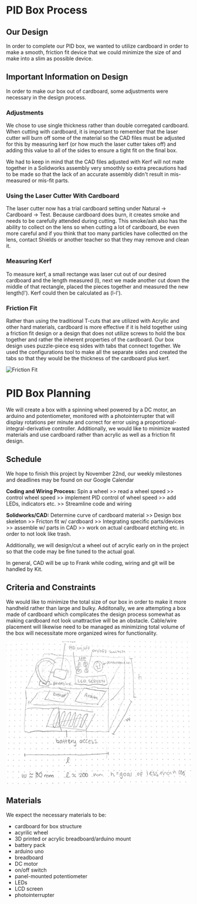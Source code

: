 # PID Box Process
## Our Design 
In order to complete our PID box, we wanted to utilize cardboard in order to make a smooth, friction fit device that we could minimize the size of and make into a slim as possible device. 

## Important Information on Design 
In order to make our box out of cardboard, some adjustments were necessary in the design process. 

### Adjustments 
We chose to use single thickness rather than double corregated cardboard. When cutting with cardboard, it is important to remember that the laser cutter will burn off some of the material so the CAD files must be adjusted for this by measuring kerf (or how much the laser cutter takes off) and adding this value to all of the sides to ensure a tight fit on the final box.

We had to keep in mind that the CAD files adjusted with Kerf will not mate together in a Solidworks assembly very smoothly so extra precautions had to be made so that the lack of an accurate assembly didn't result in mis-measured or mis-fit parts. 

### Using the Laser Cutter With Cardboard 
The laser cutter now has a trial cardboard setting under Natural -> Cardboard -> Test. Because cardboard does burn, it creates smoke and needs to be carefully attended during cutting. This smoke/ash also has the ability to collect on the lens so when cutting a lot of cardboard, be even more careful and if you think that too many particles have collectted on the lens, contact Shields or another teacher so that they may remove and clean it. 

### Measuring Kerf
To measure kerf, a small rectange was laser cut out of our desired cardboard and the length measured (l), next we made another cut down the middle of that rectangle, placed the pieces together and measured the new length(l'). Kerf could then be calculated as (l-l'). 

### Friction Fit
Rather than using the traditional T-cuts that are utilized with Acrylic and other hard materials, cardboard is more effective if it is held together using a friction fit design or a design that does not utilize screws to hold the box together and rather the inherent properties of the cardboard. Our box design uses puzzle-piece esq sides with tabs that connect together. We used the configurations tool to make all the separate sides and created the tabs so that they would be the thickness of the cardboard plus kerf. 

![Friction Fit](https://github.com/ktremag/PID-Box/blob/master/Media/cardboard.jpj)

# PID Box Planning

We will create a box with a spinning wheel powered by a DC motor, an arduino and potentiometer, monitored with a photointerrupter that will display rotations per minute and correct for error using a proportional-integral-derivative controller. Additionally, we would like to minimize wasted materials and use cardboard rather than acrylic as well as a friction fit design. 

## Schedule
We hope to finish this project by November 22nd, our weekly milestones and deadlines may be found on our Google Calendar

__Coding and Wiring Process:__ Spin a wheel >> read a wheel speed >> control wheel speed >> implement PID control of wheel speed >> add LEDs, indicators etc. >> Streamline code and wiring

__Solidworks/CAD:__ Determine curve of cardboard material >> Design box skeleton >> Fricton fit w/ cardboard >> Integrating specific parts/devices >> assemble w/ parts in CAD >> work on actual cardboard etching etc. in order to not look like trash. 

Additionally, we will design/cut a wheel out of acrylic early on in the project so that the code may be fine tuned to the actual goal.

In general, CAD will be up to Frank while coding, wiring and git will be handled by Kit.

## Criteria and Constraints 
We would like to minimize the total size of our box in order to make it more handheld rather than large and bulky. Additonally, we are attempting a box made of cardboard which complicates the design process somewhat as making cardboard not look unattractive will be an obstacle. Cable/wire placement will likewise need to be managed as minimizing total volume of the box will necessitate more organized wires for functionality.

![Design Sketch](https://github.com/ktremag/PID-Box/blob/master/Media/PID_Box.PNG)

## Materials
We expect the necessary materials to be: 
- cardboard for box structure 
- acyrilic wheel
- 3D printed or acrylic breadboard/arduino mount
- battery pack
- arduino uno
- breadboard
- DC motor
- on/off switch
- panel-mounted potentiometer
- LEDs
- LCD screen
- photointerrupter
